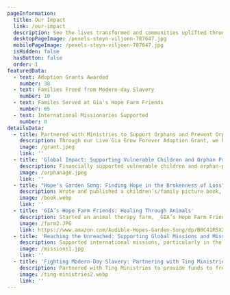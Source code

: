 ```yaml
---
pageInformation:
  title: Our Impact
  link: /our-impact
  description: See the lives transformed and communities uplifted through the work of Gia's Hope.
  desktopPageImage: /pexels-steyn-viljoen-787647.jpg
  mobilePageImage: /pexels-steyn-viljoen-787647.jpg
  isHidden: false
  hasButton: false
  order: 1
featuredData:
  - text: Adoption Grants Awarded
    number: 38
  - text: Families Freed from Modern-day Slavery
    number: 10
  - text: Familes Served at Gia's Hope Farm Friends
    number: 65
  - text: International Missionaries Supported
    number: 8
detailsData:
  - title: Partnered with Ministries to Support Orphans and Prevent Orphanhood
    description: Through our Live Gia Grow Forever Adoption Grant, we have awarded 38 grants, ranging from $500-$1000, to families adopting children with special needs from all over the world.
    image: /grant.jpeg
    link: ''
  - title: 'Global Impact: Supporting Vulnerable Children and Orphan Prevention Ministries'
    description: Financially supported vulnerable children and orphan-prevention care ministries through partnerships with organizations such as Lily's Foundation, HopeStation, Unity4Orphans, OpenHearts Nicaragua, Tesoros De Dios, Open Hearts for Orphans, Ting Ministries,  Impacting 1 Life at a Time, and Love without Boundaries, helping preserve vulnerable families and children through medical care, education, and basic needs.
    image: /orphanage.jpeg
    link: ''
  - title: "Hope's Garden Song: Finding Hope in the Brokenness of Loss"
    description: Wrote and published a children’s/family picture book, _Hope’s Garden Song_ (available on Amazon), to help families grieving or suffering from loss. All sales proceeds are donated back to the GIA's Hope Foundation. These books have been sent worldwide to families and communities in need of hope. It has also been translated and published into Ukrainian and sent copies to families in Ukraine suffering from the devastations of war.
    image: /book.webp
    link: ''
  - title: 'GIA’s Hope Farm Friends: Healing Through Animals'
    description: Started an animal therapy farm, _GIA’s Hope Farm Friends_, to minister to those in our local community who need extra joy, comfort, and love from God's creation.
    image: /farm2.JPG
    link: https://www.amazon.com/Audible-Hopes-Garden-Song/dp/B0C41R5X2N
  - title: 'Reaching the Unreached: Supporting Global Missions and Missionaries'
    description: Supported international missions, particularly in the unreached 10/40 window, by sending financial donations to missionaries or by going ourselves. Three of our oldest children are full-time missionaries, providing new opportunities to help a broken and lost world.
    image: /missions1.jpg
    link: ''
  - title: 'Fighting Modern-Day Slavery: Partnering with Ting Ministries to Free Families'
    description: Partnered with Ting Ministries to provide funds to free three families from modern-day slavery in a region of the Middle East, with plans to continue this mission close to our hearts.
    image: /ting-ministries2.webp
    link: ''
---
```


